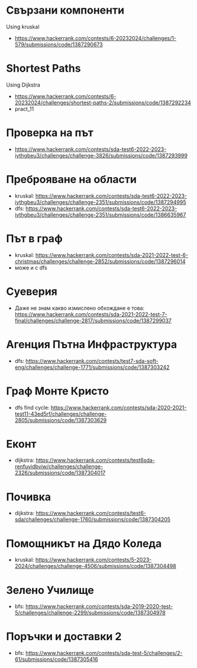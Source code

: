 # Свързани компоненти
Using kruskal
* https://www.hackerrank.com/contests/6-20232024/challenges/1-579/submissions/code/1387290673

# Shortest Paths
Using Dijkstra
* https://www.hackerrank.com/contests/6-20232024/challenges/shortest-paths-2/submissions/code/1387292234
* pract_11

# Проверка на път
* https://www.hackerrank.com/contests/sda-test6-2022-2023-iythgbeu3/challenges/challenge-3826/submissions/code/1387293999

# Преброяване на области
* kruskal: https://www.hackerrank.com/contests/sda-test6-2022-2023-iythgbeu3/challenges/challenge-2351/submissions/code/1387294995
* dfs: https://www.hackerrank.com/contests/sda-test6-2022-2023-iythgbeu3/challenges/challenge-2351/submissions/code/1386635967

# Път в граф
* kruskal: https://www.hackerrank.com/contests/sda-2021-2022-test-6-christmas/challenges/challenge-2852/submissions/code/1387296014
* може и с dfs

# Суеверия
* Даже не знам какво измислено обхождане е това: https://www.hackerrank.com/contests/sda-2021-2022-test-7-final/challenges/challenge-2817/submissions/code/1387299037

# Агенция Пътна Инфраструктура
* dfs: https://www.hackerrank.com/contests/test7-sda-soft-eng/challenges/challenge-1771/submissions/code/1387303242

# Граф Монте Кристо
* dfs find cycle: https://www.hackerrank.com/contests/sda-2020-2021-test11-43ed5rf/challenges/challenge-2805/submissions/code/1387303629

# Еконт
* dijkstra: https://www.hackerrank.com/contests/test6sda-renfuvidbviw/challenges/challenge-2326/submissions/code/1387304017

# Почивка
* dijkstra: https://www.hackerrank.com/contests/test6-sda/challenges/challenge-1760/submissions/code/1387304205

# Помощникът на Дядо Коледа
* kruskal: https://www.hackerrank.com/contests/5-2023-2024/challenges/challenge-4506/submissions/code/1387304498

# Зелено Училище
* bfs: https://www.hackerrank.com/contests/sda-2019-2020-test-5/challenges/challenge-2299/submissions/code/1387304978

# Поръчки и доставки 2
* bfs: https://www.hackerrank.com/contests/sda-test-5/challenges/2-61/submissions/code/1387305416
